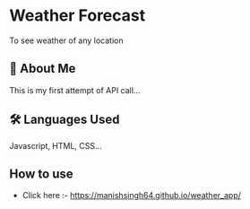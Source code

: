 # Weather Forecast
To see weather of any location


## 🚀 About Me
This is my first attempt of API call... 


## 🛠 Languages Used
Javascript, HTML, CSS...


## How to use
- Click here :- https://manishsingh64.github.io/weather_app/
    
